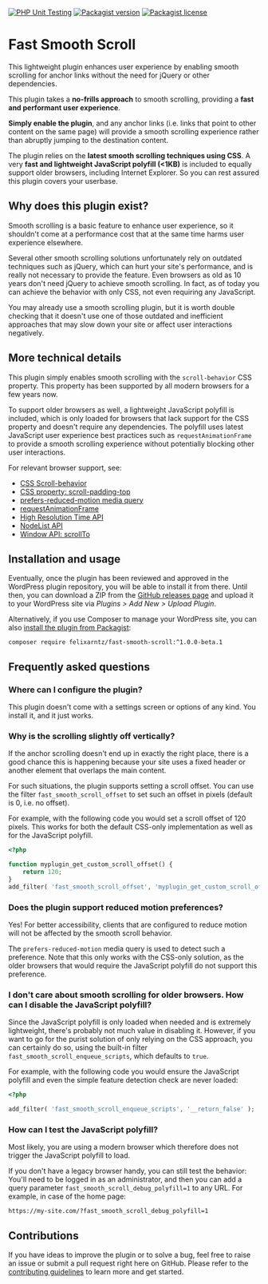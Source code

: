[![PHP Unit Testing](https://img.shields.io/github/actions/workflow/status/felixarntz/fast-smooth-scroll/php-test.yml?style=for-the-badge&label=PHP%20Unit%20Testing)](https://github.com/felixarntz/fast-smooth-scroll/actions/workflows/php-test.yml)
[![Packagist version](https://img.shields.io/packagist/v/felixarntz/fast-smooth-scroll?style=for-the-badge)](https://packagist.org/packages/felixarntz/fast-smooth-scroll)
[![Packagist license](https://img.shields.io/packagist/l/felixarntz/fast-smooth-scroll?style=for-the-badge)](https://packagist.org/packages/felixarntz/fast-smooth-scroll)

# Fast Smooth Scroll

This lightweight plugin enhances user experience by enabling smooth scrolling for anchor links without the need for jQuery or other dependencies.

This plugin takes a **no-frills approach** to smooth scrolling, providing a **fast and performant user experience**.

**Simply enable the plugin**, and any anchor links (i.e. links that point to other content on the same page) will provide a smooth scrolling experience rather than abruptly jumping to the destination content.

The plugin relies on the **latest smooth scrolling techniques using CSS**. A very **fast and lightweight JavaScript polyfill (<1KB)** is included to equally support older browsers, including Internet Explorer. So you can rest assured this plugin covers your userbase.

## Why does this plugin exist?

Smooth scrolling is a basic feature to enhance user experience, so it shouldn't come at a performance cost that at the same time harms user experience elsewhere.

Several other smooth scrolling solutions unfortunately rely on outdated techniques such as jQuery, which can hurt your site's performance, and is really not necessary to provide the feature. Even browsers as old as 10 years don't need jQuery to achieve smooth scrolling. In fact, as of today you can achieve the behavior with only CSS, not even requiring any JavaScript.

You may already use a smooth scrolling plugin, but it is worth double checking that it doesn't use one of those outdated and inefficient approaches that may slow down your site or affect user interactions negatively.

## More technical details

This plugin simply enables smooth scrolling with the `scroll-behavior` CSS property. This property has been supported by all modern browsers for a few years now.

To support older browsers as well, a lightweight JavaScript polyfill is included, which is only loaded for browsers that lack support for the CSS property and doesn't require any dependencies. The polyfill uses latest JavaScript user experience best practices such as `requestAnimationFrame` to provide a smooth scrolling experience without potentially blocking other user interactions.

For relevant browser support, see:
* [CSS Scroll-behavior](https://caniuse.com/css-scroll-behavior)
* [CSS property: scroll-padding-top](https://caniuse.com/mdn-css_properties_scroll-padding-top)
* [prefers-reduced-motion media query](https://caniuse.com/prefers-reduced-motion)
* [requestAnimationFrame](https://caniuse.com/requestanimationframe)
* [High Resolution Time API](https://caniuse.com/high-resolution-time)
* [NodeList API](https://caniuse.com/mdn-api_nodelist)
* [Window API: scrollTo](https://caniuse.com/mdn-api_window_scrollto)

## Installation and usage

Eventually, once the plugin has been reviewed and approved in the WordPress plugin repository, you will be able to install it from there. Until then, you can download a ZIP from the [GitHub releases page](https://github.com/felixarntz/fast-smooth-scroll/releases) and upload it to your WordPress site via _Plugins > Add New > Upload Plugin_.

Alternatively, if you use Composer to manage your WordPress site, you can also [install the plugin from Packagist](https://packagist.org/packages/felixarntz/fast-smooth-scroll):

```
composer require felixarntz/fast-smooth-scroll:^1.0.0-beta.1
```

## Frequently asked questions

### Where can I configure the plugin?

This plugin doesn't come with a settings screen or options of any kind. You install it, and it just works.

### Why is the scrolling slightly off vertically?

If the anchor scrolling doesn't end up in exactly the right place, there is a good chance this is happening because your site uses a fixed header or another element that overlaps the main content.

For such situations, the plugin supports setting a scroll offset. You can use the filter `fast_smooth_scroll_offset` to set such an offset in pixels (default is 0, i.e. no offset).

For example, with the following code you would set a scroll offset of 120 pixels. This works for both the default CSS-only implementation as well as for the JavaScript polyfill.

```php
<?php

function myplugin_get_custom_scroll_offset() {
	return 120;
}
add_filter( 'fast_smooth_scroll_offset', 'myplugin_get_custom_scroll_offset' );

```

### Does the plugin support reduced motion preferences?

Yes! For better accessibility, clients that are configured to reduce motion will not be affected by the smooth scroll behavior.

The `prefers-reduced-motion` media query is used to detect such a preference. Note that this only works with the CSS-only solution, as the older browsers that would require the JavaScript polyfill do not support this preference.

### I don't care about smooth scrolling for older browsers. How can I disable the JavaScript polyfill?

Since the JavaScript polyfill is only loaded when needed and is extremely lightweight, there's probably not much value in disabling it. However, if you want to go for the purist solution of only relying on the CSS approach, you can certainly do so, using the built-in filter `fast_smooth_scroll_enqueue_scripts`, which defaults to `true`.

For example, with the following code you would ensure the JavaScript polyfill and even the simple feature detection check are never loaded:

```php
<?php

add_filter( 'fast_smooth_scroll_enqueue_scripts', '__return_false' );

```

### How can I test the JavaScript polyfill?

Most likely, you are using a modern browser which therefore does not trigger the JavaScript polyfill to load.

If you don't have a legacy browser handy, you can still test the behavior: You'll need to be logged in as an administrator, and then you can add a query parameter `fast_smooth_scroll_debug_polyfill=1` to any URL. For example, in case of the home page:

```
https://my-site.com/?fast_smooth_scroll_debug_polyfill=1
```

## Contributions

If you have ideas to improve the plugin or to solve a bug, feel free to raise an issue or submit a pull request right here on GitHub. Please refer to the [contributing guidelines](https://github.com/felixarntz/fast-smooth-scroll/blob/main/CONTRIBUTING.md) to learn more and get started.
